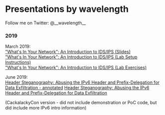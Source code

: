 # Presentations by wavelength

Follow me on Twitter:  @\_\_wavelength\_\_

### 2019
March 2019:<br/> 
["What's In Your Network": An Introduction to IDS/IPS (Slides)](/MAR19-DC919-SecurityOnion/DC919-MAR19-IDPS_Presentation.pdf)<br/>
["What's In Your Network": An Introduction to IDS/IPS (Lab Setup Instructions)](/MAR19-DC919-SecurityOnion/DC919-SecurityOnion-LabSetup.md)<br/>
["What's In Your Network": An Introduction to IDS/IPS (Lab Exercises)](/MAR19-DC919-SecurityOnion/DC919-SecurityOnion-LabExercises.md)

June 2019:<br/> 
[Header Steganography: Abusing the IPv6 Header and Prefix-Delegation for Data Exfiltration - annotated](/JUN19-CackalackyCon-HeaderSteganography/Header_Steganography-v1-annotations.pdf)
[Header Steganography: Abusing the IPv6 Header and Prefix-Delegation for Data Exfiltration](/JUN19-CackalackyCon-HeaderSteganography/Header_Steganography-v1-no_annotations.pdf)

(CackalackyCon version - did not include demonstration or PoC code, but did include more IPv6 intro information)
